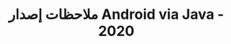 ﻿---
title: ملاحظات إصدار Android via Java - 2020
type: docs
weight: 10
url: /ar/java/android-via-java-release-notes-2020/
---
